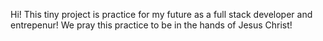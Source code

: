 Hi! This tiny project is practice for my future as a full stack developer and entrepenur! We pray this practice to be in the hands of Jesus Christ!
